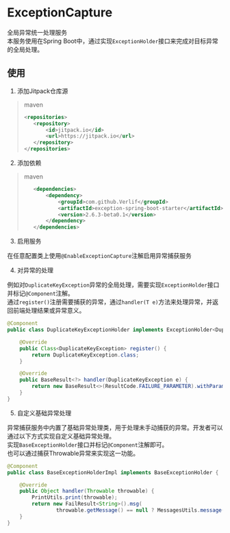 # ExceptionCapture

全局异常统一处理服务  
本服务使用在Spring Boot中，通过实现`ExceptionHolder`接口来完成对目标异常的全局处理。

## 使用

1. 添加Jitpack仓库源

> maven
> ```xml
> <repositories>
>    <repository>
>        <id>jitpack.io</id>
>        <url>https://jitpack.io</url>
>    </repository>
> </repositories>
> ```

2. 添加依赖

> maven
> ```xml
>    <dependencies>
>        <dependency>
>            <groupId>com.github.Verlif</groupId>
>            <artifactId>exception-spring-boot-starter</artifactId>
>            <version>2.6.3-beta0.1</version>
>        </dependency>
>    </dependencies>
> ```

3. 启用服务

在任意配置类上使用`@EnableExceptionCapture`注解启用异常捕获服务

4. 对异常的处理

例如对`DuplicateKeyException`异常的全局处理，需要实现`ExceptionHolder`接口并标记`@Component`注解。  
通过`register()`注册需要捕获的异常，通过`handler(T e)`方法来处理异常，并返回前端处理结果或异常意义。

```java
@Component
public class DuplicateKeyExceptionHolder implements ExceptionHolder<DuplicateKeyException> {

    @Override
    public Class<DuplicateKeyException> register() {
        return DuplicateKeyException.class;
    }

    @Override
    public BaseResult<?> handler(DuplicateKeyException e) {
        return new BaseResult<>(ResultCode.FAILURE_PARAMETER).withParam(MessagesUtils.message("error.duplicate_key"));
    }
}
```

5. 自定义基础异常处理

异常捕获服务中内置了基础异常处理类，用于处理未手动捕获的异常。开发者可以通过以下方式实现自定义基础异常处理。  
实现`BaseExceptionHolder`接口并标记`@Component`注解即可。  
也可以通过捕获Throwable异常来实现这一功能。

```java
@Component
public class BaseExceptionHolderImpl implements BaseExceptionHolder {

    @Override
    public Object handler(Throwable throwable) {
        PrintUtils.print(throwable);
        return new FailResult<String>().msg(
                throwable.getMessage() == null ? MessagesUtils.message("error.default") : throwable.getMessage());
    }
}
```
